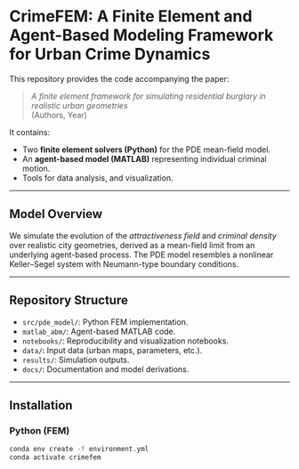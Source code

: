 # CrimeFEM: A Finite Element and Agent-Based Modeling Framework for Urban Crime Dynamics

This repository provides the code accompanying the paper:

> *A finite element framework for simulating residential burglary in realistic urban geometries*  
> (Authors, Year)

It contains:
- Two **finite element solvers (Python)** for the PDE mean-field model.
- An **agent-based model (MATLAB)** representing individual criminal motion.
- Tools for data analysis, and visualization.

---

## Model Overview
We simulate the evolution of the *attractiveness field* and *criminal density* over realistic city geometries,
derived as a mean-field limit from an underlying agent-based process.
The PDE model resembles a nonlinear Keller–Segel system with Neumann-type boundary conditions.

---

## Repository Structure
- `src/pde_model/`: Python FEM implementation.
- `matlab_abm/`: Agent-based MATLAB code.
- `notebooks/`: Reproducibility and visualization notebooks.
- `data/`: Input data (urban maps, parameters, etc.).
- `results/`: Simulation outputs.
- `docs/`: Documentation and model derivations.

---

## Installation

### Python (FEM)
```bash
conda env create -f environment.yml
conda activate crimefem

